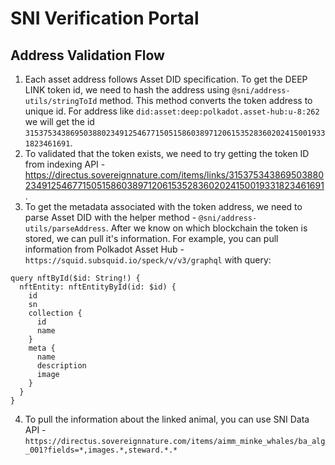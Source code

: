 # SNI Verification Portal

## Address Validation Flow

1. Each asset address follows Asset DID specification. To get the DEEP LINK token id, we need to hash the address using `@sni/address-utils/stringToId` method. This method converts the token address to unique id. For address like `did:asset:deep:polkadot.asset-hub:u-8:262` we will get the id `31537534386950388023491254677150515860389712061535283602024150019331823461691`.
2. To validated that the token exists, we need to try getting the token ID from indexing API - https://directus.sovereignnature.com/items/links/31537534386950388023491254677150515860389712061535283602024150019331823461691.
3. To get the metadata associated with the token address, we need to parse Asset DID with the helper method - `@sni/address-utils/parseAddress`. After we know on which blockchain the token is stored, we can pull it's information. For example, you can pull information from Polkadot Asset Hub - `https://squid.subsquid.io/speck/v/v3/graphql` with query:

```gql
query nftById($id: String!) {
  nftEntity: nftEntityById(id: $id) {
    id
    sn
    collection {
      id
      name
    }
    meta {
      name
      description
      image
    }
  }
}
```

4. To pull the information about the linked animal, you can use SNI Data API - `https://directus.sovereignnature.com/items/aimm_minke_whales/ba_alg_001?fields=*,images.*,steward.*.*`
